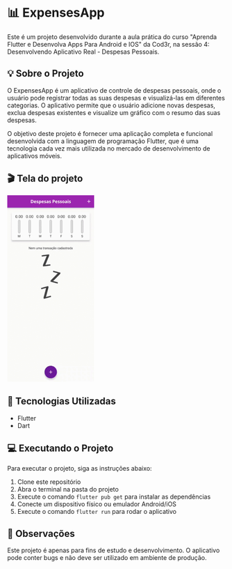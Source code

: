 # 📊 ExpensesApp

Este é um projeto desenvolvido durante a aula prática do curso "Aprenda Flutter e Desenvolva Apps Para Android e IOS" da Cod3r, na sessão 4: Desenvolvendo Aplicativo Real - Despesas Pessoais.

## 💡 Sobre o Projeto

O ExpensesApp é um aplicativo de controle de despesas pessoais, onde o usuário pode registrar todas as suas despesas e visualizá-las em diferentes categorias. O aplicativo permite que o usuário adicione novas despesas, exclua despesas existentes e visualize um gráfico com o resumo das suas despesas.

O objetivo deste projeto é fornecer uma aplicação completa e funcional desenvolvida com a linguagem de programação Flutter, que é uma tecnologia cada vez mais utilizada no mercado de desenvolvimento de aplicativos móveis.
## 🎬 Tela do projeto
<img src="./redme-img/screem.gif" width="200">

## 🚀 Tecnologias Utilizadas

- Flutter
- Dart

## 💻 Executando o Projeto


Para executar o projeto, siga as instruções abaixo:

1. Clone este repositório
2. Abra o terminal na pasta do projeto
3. Execute o comando `flutter pub get` para instalar as dependências
4. Conecte um dispositivo físico ou emulador Android/iOS
5. Execute o comando `flutter run` para rodar o aplicativo

## 📝 Observações

Este projeto é apenas para fins de estudo e desenvolvimento. O aplicativo pode conter bugs e não deve ser utilizado em ambiente de produção.
